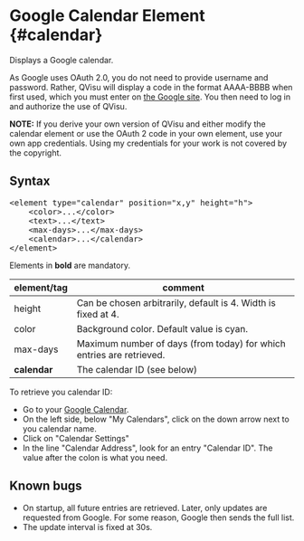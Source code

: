 # Google Calendar Element {#calendar}

Displays a Google calendar.

As Google uses OAuth 2.0, you do not need to provide username and password. Rather, QVisu will display a code in the format AAAA-BBBB when first used,
which you must enter on [the Google site](http://www.google.com/device). You then need to log in and authorize the use of QVisu.

**NOTE:** If you derive your own version of QVisu and either modify the calendar element or use the OAuth 2 code in your own element, use your own app credentials. 
Using my credentials for your work is not covered by the copyright.

## Syntax

<pre>
&lt;element type="calendar" position="x,y" height="h"&gt;
	&lt;color&gt;...&lt;/color&gt;
	&lt;text&gt;...&lt;/text&gt;
	&lt;max-days&gt;...&lt;/max-days&gt;
	&lt;calendar&gt;...&lt;/calendar&gt;
&lt;/element&gt;
</pre>

Elements in **bold** are mandatory.

| element/tag           | comment                                                                                                                       |
|-----------------------|-------------------------------------------------------------------------------------------------------------------------------|
| height                | Can be chosen arbitrarily, default is 4. Width is fixed at 4.                                                                 |
| color                 | Background color. Default value is cyan.                                                                                      |
| max-days              | Maximum number of days (from today) for which entries are retrieved.                                                          |
| **calendar**          | The calendar ID (see below)                                                                                                   |

To retrieve you calendar ID:
- Go to your [Google Calendar](http://calendar.google.com). 
- On the left side, below "My Calendars", click on the down arrow next to you calendar name.
- Click on "Calendar Settings"
- In the line "Calendar Address", look for an entry "Calendar ID". The value after the colon is what you need.

## Known bugs
- On startup, all future entries are retrieved. Later, only updates are requested from Google. For some reason, Google then sends the full list.
- The update interval is fixed at 30s.

